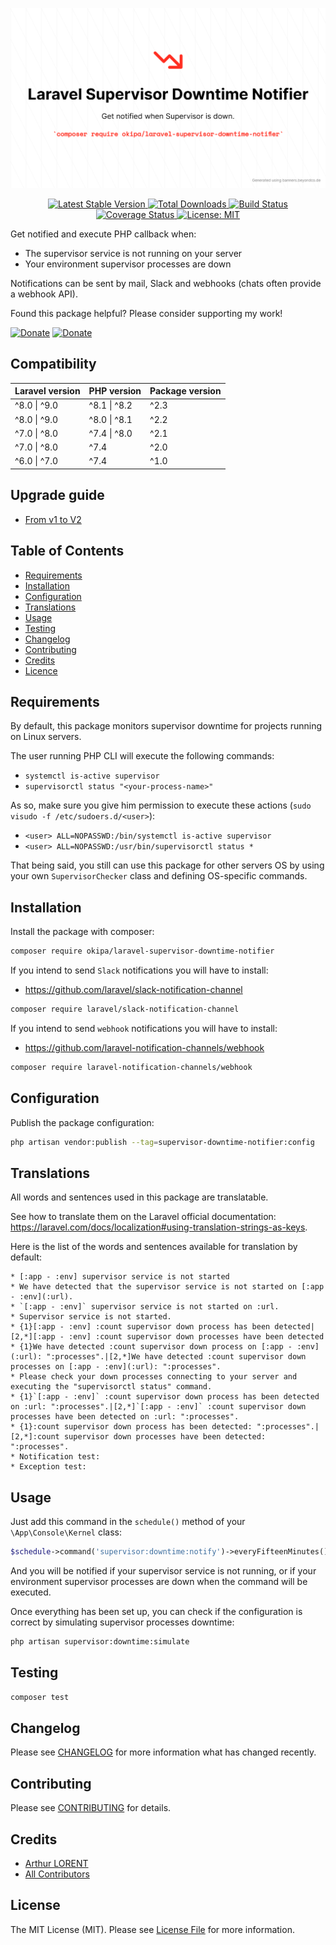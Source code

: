 ![Laravel Supervisor Downtime Notifier](/docs/laravel-supervisor-downtime-notifier.png)
<p style="text-align: center;">
    <a href="https://github.com/Okipa/laravel-supervisor-downtime-notifier/releases" title="Latest Stable Version">
        <img src="https://img.shields.io/github/release/Okipa/laravel-supervisor-downtime-notifier.svg?style=flat-square" alt="Latest Stable Version">
    </a>
    <a href="https://packagist.org/packages/Okipa/laravel-supervisor-downtime-notifier" title="Total Downloads">
        <img src="https://img.shields.io/packagist/dt/okipa/laravel-supervisor-downtime-notifier.svg?style=flat-square" alt="Total Downloads">
    </a>
    <a href="https://github.com/Okipa/laravel-supervisor-downtime-notifier/actions" title="Build Status">
        <img src="https://github.com/Okipa/laravel-supervisor-downtime-notifier/workflows/CI/badge.svg" alt="Build Status">
    </a>
    <a href="https://coveralls.io/github/Okipa/laravel-supervisor-downtime-notifier?branch=master" title="Coverage Status">
        <img src="https://coveralls.io/repos/github/Okipa/laravel-supervisor-downtime-notifier/badge.svg?branch=master" alt="Coverage Status">
    </a>
    <a href="/LICENSE.md" title="License: MIT">
        <img src="https://img.shields.io/badge/License-MIT-blue.svg" alt="License: MIT">
    </a>
</p>

Get notified and execute PHP callback when:
* The supervisor service is not running on your server
* Your environment supervisor processes are down
  
Notifications can be sent by mail, Slack and webhooks (chats often provide a webhook API).

Found this package helpful? Please consider supporting my work!

[![Donate](https://img.shields.io/badge/Buy_me_a-Ko--fi-ff5f5f.svg)](https://ko-fi.com/arthurlorent)
[![Donate](https://img.shields.io/badge/Donate_on-PayPal-green.svg)](https://paypal.me/arthurlorent)

## Compatibility

| Laravel version | PHP version | Package version |
|---|---|---|
| ^8.0 &#124; ^9.0 | ^8.1 &#124; ^8.2 | ^2.3 |
| ^8.0 &#124; ^9.0 | ^8.0 &#124; ^8.1 | ^2.2 |
| ^7.0 &#124; ^8.0 | ^7.4 &#124; ^8.0 | ^2.1 |
| ^7.0 &#124; ^8.0 | ^7.4 | ^2.0 |
| ^6.0 &#124; ^7.0 | ^7.4 | ^1.0 |

## Upgrade guide

* [From v1 to V2](/docs/upgrade-guides/from-v1-to-v2.md)

## Table of Contents
* [Requirements](#requirements)
* [Installation](#installation)
* [Configuration](#configuration)
* [Translations](#translations)
* [Usage](#usage)
* [Testing](#testing)
* [Changelog](#changelog)
* [Contributing](#contributing)
* [Credits](#credits)
* [Licence](#license)

## Requirements

By default, this package monitors supervisor downtime for projects running on Linux servers.

The user running PHP CLI will execute the following commands:

* `systemctl is-active supervisor`
* `supervisorctl status "<your-process-name>"`

As so, make sure you give him permission to execute these actions (`sudo visudo -f /etc/sudoers.d/<user>`):

* `<user> ALL=NOPASSWD:/bin/systemctl is-active supervisor`
* `<user> ALL=NOPASSWD:/usr/bin/supervisorctl status *`

That being said, you still can use this package for other servers OS by using your own `SupervisorChecker` class and defining OS-specific commands.

## Installation

Install the package with composer:

```bash
composer require okipa/laravel-supervisor-downtime-notifier
```

If you intend to send `Slack` notifications you will have to install:

* https://github.com/laravel/slack-notification-channel

```bash
composer require laravel/slack-notification-channel
```

If you intend to send `webhook` notifications you will have to install:

* https://github.com/laravel-notification-channels/webhook

```bash
composer require laravel-notification-channels/webhook
```

## Configuration
  
Publish the package configuration: 

```bash
php artisan vendor:publish --tag=supervisor-downtime-notifier:config
```

## Translations

All words and sentences used in this package are translatable.

See how to translate them on the Laravel official documentation: https://laravel.com/docs/localization#using-translation-strings-as-keys.

Here is the list of the words and sentences available for translation by default:

```text
* [:app - :env] supervisor service is not started
* We have detected that the supervisor service is not started on [:app - :env](:url).
* `[:app - :env]` supervisor service is not started on :url.
* Supervisor service is not started.
* {1}[:app - :env] :count supervisor down process has been detected|[2,*][:app - :env] :count supervisor down processes have been detected
* {1}We have detected :count supervisor down process on [:app - :env](:url): ":processes".|[2,*]We have detected :count supervisor down processes on [:app - :env](:url): ":processes".
* Please check your down processes connecting to your server and executing the "supervisorctl status" command.
* {1}`[:app - :env]` :count supervisor down process has been detected on :url: ":processes".|[2,*]`[:app - :env]` :count supervisor down processes have been detected on :url: ":processes".
* {1}:count supervisor down process has been detected: ":processes".|[2,*]:count supervisor down processes have been detected: ":processes".
* Notification test:
* Exception test:
```

## Usage

Just add this command in the `schedule()` method of your `\App\Console\Kernel` class:

```php
$schedule->command('supervisor:downtime:notify')->everyFifteenMinutes();
```

And you will be notified if your supervisor service is not running, or if your environment supervisor processes are down when the command will be executed.

Once everything has been set up, you can check if the configuration is correct by simulating supervisor processes downtime:

```bash
php artisan supervisor:downtime:simulate
```

## Testing

```bash
composer test
```

## Changelog

Please see [CHANGELOG](CHANGELOG.md) for more information what has changed recently.

## Contributing

Please see [CONTRIBUTING](CONTRIBUTING.md) for details.

## Credits

* [Arthur LORENT](https://github.com/okipa)
* [All Contributors](../../contributors)

## License

The MIT License (MIT). Please see [License File](LICENSE.md) for more information.
